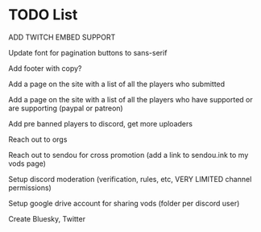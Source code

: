 # TODO List

ADD TWITCH EMBED SUPPORT

Update font for pagination buttons to sans-serif

Add footer with copy?

Add a page on the site with a list of all the players who submitted

Add a page on the site with a list of all the players who have supported or are supporting (paypal or patreon)

Add pre banned players to discord, get more uploaders

Reach out to orgs

Reach out to sendou for cross promotion (add a link to sendou.ink to my vods page)

Setup discord moderation (verification, rules, etc, VERY LIMITED channel permissions)

Setup google drive account for sharing vods (folder per discord user)

Create Bluesky, Twitter